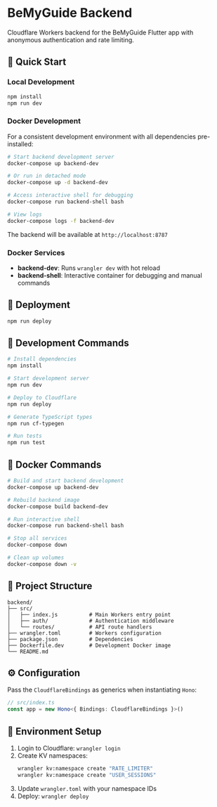 # BeMyGuide Backend

Cloudflare Workers backend for the BeMyGuide Flutter app with anonymous authentication and rate limiting.

## 🚀 Quick Start

### Local Development

```bash
npm install
npm run dev
```

### Docker Development

For a consistent development environment with all dependencies pre-installed:

```bash
# Start backend development server
docker-compose up backend-dev

# Or run in detached mode
docker-compose up -d backend-dev

# Access interactive shell for debugging
docker-compose run backend-shell bash

# View logs
docker-compose logs -f backend-dev
```

The backend will be available at `http://localhost:8787`

### Docker Services

- **backend-dev**: Runs `wrangler dev` with hot reload
- **backend-shell**: Interactive container for debugging and manual commands

## 🚀 Deployment

```bash
npm run deploy
```

## 🔧 Development Commands

```bash
# Install dependencies
npm install

# Start development server
npm run dev

# Deploy to Cloudflare
npm run deploy

# Generate TypeScript types
npm run cf-typegen

# Run tests
npm run test
```

## 🐳 Docker Commands

```bash
# Build and start backend development
docker-compose up backend-dev

# Rebuild backend image
docker-compose build backend-dev

# Run interactive shell
docker-compose run backend-shell bash

# Stop all services
docker-compose down

# Clean up volumes
docker-compose down -v
```

## 📁 Project Structure

```
backend/
├── src/
│   ├── index.js          # Main Workers entry point
│   ├── auth/             # Authentication middleware
│   └── routes/           # API route handlers
├── wrangler.toml         # Workers configuration
├── package.json          # Dependencies
├── Dockerfile.dev        # Development Docker image
└── README.md
```

## ⚙️ Configuration

Pass the `CloudflareBindings` as generics when instantiating `Hono`:

```ts
// src/index.ts
const app = new Hono<{ Bindings: CloudflareBindings }>()
```

## 🔑 Environment Setup

1. Login to Cloudflare: `wrangler login`
2. Create KV namespaces:
   ```bash
   wrangler kv:namespace create "RATE_LIMITER"
   wrangler kv:namespace create "USER_SESSIONS"
   ```
3. Update `wrangler.toml` with your namespace IDs
4. Deploy: `wrangler deploy`
